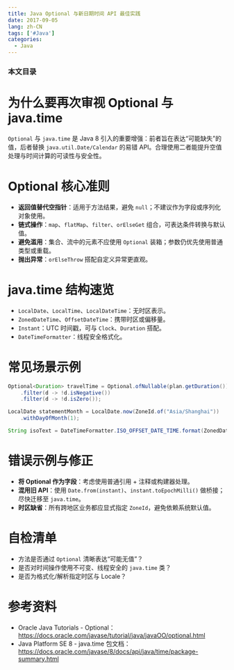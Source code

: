 ```yaml
---
title: Java Optional 与新日期时间 API 最佳实践
date: 2017-09-05
lang: zh-CN
tags: ['#Java']
categories:
  - Java
---
```


### 本文目录
<!-- toc -->

# 为什么要再次审视 Optional 与 java.time
`Optional` 与 `java.time` 是 Java 8 引入的重要增强：前者旨在表达“可能缺失”的值，后者替换 `java.util.Date/Calendar` 的易错 API。合理使用二者能提升空值处理与时间计算的可读性与安全性。

# Optional 核心准则
- **返回值替代空指针**：适用于方法结果，避免 `null`；不建议作为字段或序列化对象使用。
- **链式操作**：`map`、`flatMap`、`filter`、`orElseGet` 组合，可表达条件转换与默认值。
- **避免滥用**：集合、流中的元素不应使用 `Optional` 装箱；参数仍优先使用普通类型或重载。
- **抛出异常**：`orElseThrow` 搭配自定义异常更直观。

# java.time 结构速览
- `LocalDate`、`LocalTime`、`LocalDateTime`：无时区表示。
- `ZonedDateTime`、`OffsetDateTime`：携带时区或偏移量。
- `Instant`：UTC 时间戳，可与 `Clock`、`Duration` 搭配。
- `DateTimeFormatter`：线程安全格式化。

# 常见场景示例
```java
Optional<Duration> travelTime = Optional.ofNullable(plan.getDuration())
    .filter(d -> !d.isNegative())
    .filter(d -> !d.isZero());

LocalDate statementMonth = LocalDate.now(ZoneId.of("Asia/Shanghai"))
    .withDayOfMonth(1);

String isoText = DateTimeFormatter.ISO_OFFSET_DATE_TIME.format(ZonedDateTime.now());
```

# 错误示例与修正
- **将 Optional 作为字段**：考虑使用普通引用 + 注释或构建器处理。
- **混用旧 API**：使用 `Date.from(instant)`、`instant.toEpochMilli()` 做桥接；尽快迁移至 `java.time`。
- **时区缺省**：所有跨地区业务都应显式指定 `ZoneId`，避免依赖系统默认值。

# 自检清单
- 方法是否通过 `Optional` 清晰表达“可能无值”？
- 是否对时间操作使用不可变、线程安全的 `java.time` 类？
- 是否为格式化/解析指定时区与 Locale？

# 参考资料
- Oracle Java Tutorials - Optional：https://docs.oracle.com/javase/tutorial/java/javaOO/optional.html
- Java Platform SE 8 - java.time 包文档：https://docs.oracle.com/javase/8/docs/api/java/time/package-summary.html
